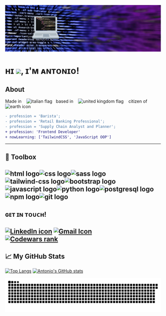 <img src="banner.gif">

# ʜɪ <img src="https://raw.githubusercontent.com/MartinHeinz/MartinHeinz/master/wave.gif" width="30px">, ɪ'ᴍ ᴀɴᴛᴏɴɪᴏ!

## About

Made in &nbsp; &nbsp;<img src="https://cdn.worldvectorlogo.com/logos/italyc.svg" alt="italian flag" width="30px" height="30px">&nbsp; &nbsp;based in &nbsp; &nbsp;<img src="https://cdn.worldvectorlogo.com/logos/flag-of-the-united-kingdom-2.svg" alt="united kingdom flag" height="30px" width="30px">&nbsp; &nbsp; citizen of &nbsp; &nbsp;<img src="https://images.vexels.com/media/users/3/157970/isolated/preview/c156b4270aea292b9b335dd463ea17eb-earth-planet-icon-earth-icon-by-vexels.png" alt="earth icon" height="30px" width="30px">

```diff
- profession = 'Barista';
- profession = 'Retail Banking Professional';
- profession = 'Supply Chain Analyst and Planner';
+ profession: 'Frontend Developer'
+ nowLearning: ['TailwindCSS', 'JavaScript OOP']
```
---
## 🧰 Toolbox

<img src="https://upload.wikimedia.org/wikipedia/commons/6/61/HTML5_logo_and_wordmark.svg" alt="html logo" title="HTML" width="60px" height="60px"><img src="https://upload.wikimedia.org/wikipedia/commons/thumb/3/3d/CSS.3.svg/730px-CSS.3.svg.png" alt="css logo" title="CSS" height="60px" width="60px"><img src="https://cdn.worldvectorlogo.com/logos/sass-1.svg" alt="sass logo" height="60px" width="60px"><img src="https://cdn.worldvectorlogo.com/logos/tailwind-css-2.svg" alt="tailwind-css logo" height="60px" width="60px"><img src="https://cdn.worldvectorlogo.com/logos/bootstrap-5-1.svg" alt="bootstrap logo" width="50px" height="50px"><img src="https://cdn.worldvectorlogo.com/logos/logo-javascript.svg" alt="javascript logo" width="50px" height="50px"><img src="https://cdn.worldvectorlogo.com/logos/python-4.svg" alt="python logo" height="50px" width="50px"><img src="https://cdn.worldvectorlogo.com/logos/postgresql.svg" alt="postgresql logo" height="50px" width="50px"> <img src="https://cdn.worldvectorlogo.com/logos/npm.svg" alt="npm logo" height="60px" width="60px"><img src="https://cdn.worldvectorlogo.com/logos/git-icon.svg" alt="git logo" height="60px" width="60px">
---

## ɢᴇᴛ ɪɴ ᴛᴏᴜᴄʜ!
<a href="https://www.linkedin.com/in/antonioriccelli/" title="LinkedIn profile link"><img src="https://cdn.worldvectorlogo.com/logos/linkedin-icon-2.svg" width="60px" alt="LinkedIn icon" height="60px" /></a>
<a href="mailto:anton.riccelli@gmail.com" title="Write me an email"><img src="https://www.freeiconspng.com/uploads/gmail-icon-0.png" width="60px" height="60px" alt="Gmail Icon" /></a><br>
<a href="https://www.codewars.com/users/AntonioRiccelli"><img src="https://www.codewars.com/users/AntonioRiccelli/badges/large" title="Codewars rank"><a>
---

## &#x1f4c8; My GitHub Stats

[![Top Langs](https://github-readme-stats.vercel.app/api/top-langs/?username=antonio-riccelli&theme=synthwave)](https://github.com/anuraghazra/github-readme-stats)
[![Antonio's GitHub stats](https://github-readme-stats.vercel.app/api?username=antonio-riccelli&theme=synthwave)](https://github.com/anuraghazra/github-readme-stats)

  ![snake svg](https://github.com/Antonio-Riccelli/antonio-riccelli/blob/output/github-contribution-grid-snake.svg)

